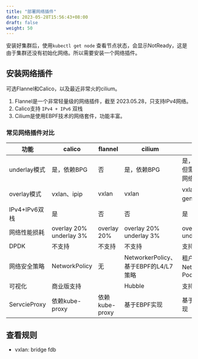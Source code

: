```yaml
---
title: "部署网络插件"
date: 2023-05-28T15:56:43+08:00
draft: false
weight: 50
---
```


安装好集群后，使用`kubectl get node` 查看节点状态，会显示NotReady，这是由于集群还没有初始化网络。所以需要安装一个网络插件。

## 安装网络插件

可选Flannel和Calico，以及最近非常火的cilium。

1. Flannel是一个非常轻量级的网络插件，截至 2023.05.28，只支持IPv4网络。
2. Calico支持 `IPv4 + IPv6` 双栈
3. Cilium是使用EBPF技术的网络套件，功能丰富。





### 常见网络插件对比

| 功能          | calico                     | flannel        | cilium                               | fabric                                |
| ------------- | -------------------------- | -------------- | ------------------------------------ | ------------------------------------- |
| underlay模式  | 是，依赖BPG                | 否             | 是，依赖BPG                          | 是，不依赖BGP但需要提供独立网络       |
| overlay模式   | vxlan、ipip                | vxlan          | vxlan                                | vxlan、gre、geneve、stt               |
| IPv4+IPv6双栈 | 是                         | 否             | 否                                   | 是                                    |
| 网络性能损耗  | overlay 20%<br>underlay 3% | overlay 20%    | overlay 20%<br/>underlay 3%          | overlay 20%<br/>underlay 3%           |
| DPDK          | 不支持                     | 不支持         | 不支持                               | 支持                                  |
| 网络安全策略  | NetworkPolicy              | 无             | NetworkerPolicy、基于EBPF的L4/L7策略 | 租户隔离、NetworkPolicy、Pod-Security |
| 可视化        | 商业版支持                 |                | Hubble                               | 支持                                  |
| ServcieProxy  | 依赖kube-proxy             | 依赖kube-proxy | 基于EBPF实现                         | 基于OVS流表实现                       |




## 查看规则

- vxlan: bridge fdb